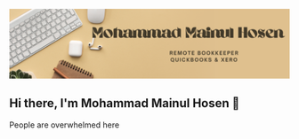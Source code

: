 ![Banner](https://github.com/MainulEvan/MainulEvan/blob/main/Mohammad%20Mainul%20Hosen.png?raw=true)

## Hi there, I'm Mohammad Mainul Hosen 👋

People are overwhelmed here

<!--
**MainulEvan/MainulEvan** is a ✨ _special_ ✨ repository because its `README.md` (this file) appears on your GitHub profile.

Here are some ideas to get you started:

- 🔭 I’m currently working on ...
- 🌱 I’m currently learning ...
- 👯 I’m looking to collaborate on ...
- 🤔 I’m looking for help with ...
- 💬 Ask me about ...
- 📫 How to reach me: ...
- 😄 Pronouns: ...
- ⚡ Fun fact: ...
-->
